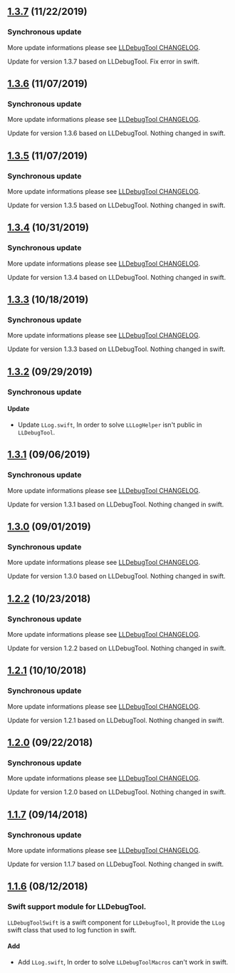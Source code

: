 ## [1.3.7](https://github.com/HDB-Li/LLDebugToolSwift/releases/tag/1.3.7) (11/22/2019)

###  Synchronous update

More update informations please see [LLDebugTool CHANGELOG](https://github.com/HDB-Li/LLDebugTool/blob/master/CHANGELOG.md).

Update for version 1.3.7 based on LLDebugTool. Fix error in swift.

## [1.3.6](https://github.com/HDB-Li/LLDebugToolSwift/releases/tag/1.3.6) (11/07/2019)

###  Synchronous update

More update informations please see [LLDebugTool CHANGELOG](https://github.com/HDB-Li/LLDebugTool/blob/master/CHANGELOG.md).

Update for version 1.3.6 based on LLDebugTool. Nothing changed in swift.

## [1.3.5](https://github.com/HDB-Li/LLDebugToolSwift/releases/tag/1.3.5) (11/07/2019)

###  Synchronous update

More update informations please see [LLDebugTool CHANGELOG](https://github.com/HDB-Li/LLDebugTool/blob/master/CHANGELOG.md).

Update for version 1.3.5 based on LLDebugTool. Nothing changed in swift.

## [1.3.4](https://github.com/HDB-Li/LLDebugToolSwift/releases/tag/1.3.4) (10/31/2019)

###  Synchronous update

More update informations please see [LLDebugTool CHANGELOG](https://github.com/HDB-Li/LLDebugTool/blob/master/CHANGELOG.md).

Update for version 1.3.4 based on LLDebugTool. Nothing changed in swift.

## [1.3.3](https://github.com/HDB-Li/LLDebugToolSwift/releases/tag/1.3.3) (10/18/2019)

###  Synchronous update

More update informations please see [LLDebugTool CHANGELOG](https://github.com/HDB-Li/LLDebugTool/blob/master/CHANGELOG.md).

Update for version 1.3.3 based on LLDebugTool. Nothing changed in swift.

## [1.3.2](https://github.com/HDB-Li/LLDebugToolSwift/releases/tag/1.3.2) (09/29/2019)

###  Synchronous update

#### Update

* Update `LLog.swift`, In order to solve `LLLogHelper` isn't public in `LLDebugTool`.

## [1.3.1](https://github.com/HDB-Li/LLDebugToolSwift/releases/tag/1.3.1) (09/06/2019)

###  Synchronous update

More update informations please see [LLDebugTool CHANGELOG](https://github.com/HDB-Li/LLDebugTool/blob/master/CHANGELOG.md).

Update for version 1.3.1 based on LLDebugTool. Nothing changed in swift.

## [1.3.0](https://github.com/HDB-Li/LLDebugToolSwift/releases/tag/1.3.0) (09/01/2019)

###  Synchronous update

More update informations please see [LLDebugTool CHANGELOG](https://github.com/HDB-Li/LLDebugTool/blob/master/CHANGELOG.md).

Update for version 1.3.0 based on LLDebugTool. Nothing changed in swift.

## [1.2.2](https://github.com/HDB-Li/LLDebugToolSwift/releases/tag/1.2.2) (10/23/2018)

###  Synchronous update

More update informations please see [LLDebugTool CHANGELOG](https://github.com/HDB-Li/LLDebugTool/blob/master/CHANGELOG.md).

Update for version 1.2.2 based on LLDebugTool. Nothing changed in swift.

## [1.2.1](https://github.com/HDB-Li/LLDebugToolSwift/releases/tag/1.2.1) (10/10/2018)

###  Synchronous update

More update informations please see [LLDebugTool CHANGELOG](https://github.com/HDB-Li/LLDebugTool/blob/master/CHANGELOG.md).

Update for version 1.2.1 based on LLDebugTool. Nothing changed in swift.

## [1.2.0](https://github.com/HDB-Li/LLDebugToolSwift/releases/tag/1.2.0) (09/22/2018)

###  Synchronous update

More update informations please see [LLDebugTool CHANGELOG](https://github.com/HDB-Li/LLDebugTool/blob/master/CHANGELOG.md).

Update for version 1.2.0 based on LLDebugTool. Nothing changed in swift.

## [1.1.7](https://github.com/HDB-Li/LLDebugToolSwift/releases/tag/1.1.7) (09/14/2018)

###  Synchronous update

More update informations please see [LLDebugTool CHANGELOG](https://github.com/HDB-Li/LLDebugTool/blob/master/CHANGELOG.md).

Update for version 1.1.7 based on LLDebugTool. Nothing changed in swift.

## [1.1.6](https://github.com/HDB-Li/LLDebugTool/releases/tag/1.1.6) (08/12/2018)

### Swift support module for LLDebugTool.

`LLDebugToolSwift` is a swift component for `LLDebugTool`, It provide the `LLog` swift class that used to log function in swift.

#### Add

* Add `LLog.swift`, In order to solve `LLDebugToolMacros` can't work in swift.

